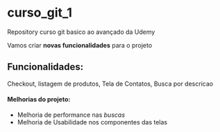 # curso_git_1
Repository curso git basico ao avançado da Udemy

Vamos criar **novas funcionalidades** para o projeto

## Funcionalidades:

Checkout, listagem de produtos, Tela de Contatos, Busca por descricao

#### Melhorias do projeto:
- Melhoria de performance nas *buscas*
- Melhoria de Usabilidade nos componentes das telas
